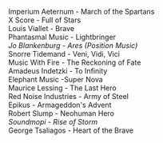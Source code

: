 Imperium Aeternum - March of the Spartans<br/>X Score - Full of Stars<br/>Louis Viallet - Brave<br/>Phantasmal Music - Lightbringer<br/>*Jo Blankenburg - Ares (Position Music)*<br/>Snorre Tidemand - Veni, Vidi, Vici<br/>Music With Fire - The Reckoning of Fate<br/>Amadeus Indetzki - To Infinity<br/>Elephant Music -Super Nova<br/>Maurice Lessing - The Last Hero<br/>Red Noise Industries - Army of Steel<br/>Epikus - Armageddon's Advent<br/>Robert Slump - Neohuman Hero<br/>*Soundmopi - Rise of Storm*<br/>George Tsaliagos - Heart of the Brave
